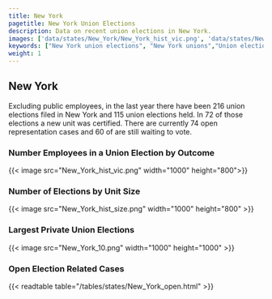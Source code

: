 ```yaml
---
title: New York
pagetitle: New York Union Elections
description: Data on recent union elections in New York.
images: ['data/states/New_York/New_York_hist_vic.png', 'data/states/New_York/New_York_hist_size.png', 'data/states/New_York/New_York_10.png']
keywords: ["New York union elections", "New York unions","Union elections"]
weight: 1
---
```

##  New York

Excluding public employees, in the last year there have been 216 union elections filed in New York and 115 union elections held. In 72 of those elections a new unit was certified. There are currently 74 open representation cases and 60 of are still waiting to vote.

### Number Employees in a Union Election by Outcome
{{< image src="New_York_hist_vic.png" width="1000" height="800">}}

### Number of Elections by Unit Size
{{< image src="New_York_hist_size.png" width="1000" height="800" >}}

### Largest Private Union Elections
{{< image src="New_York_10.png" width="1000" height="1000"  >}}

### Open Election Related Cases
{{< readtable table="/tables/states/New_York_open.html" >}}


